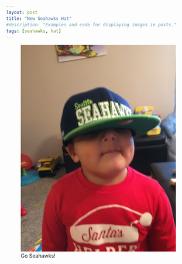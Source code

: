 ```yaml
---
layout: post
title: "New Seahawks Hat"
#description: "Examples and code for displaying images in posts."
tags: [seahawks, hat]
---
```


<figure>
	<img src="/uploads/2014/11/2014-11-28 10.07.55.jpg" alt="">
	<figcaption>Go Seahawks!</figcaption>
</figure>
